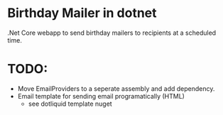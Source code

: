 # Birthday Mailer in dotnet
.Net Core webapp to send birthday mailers to recipients at a scheduled time.

# TODO:
- Move EmailProviders to a seperate assembly and add dependency.
- Email template for sending email programatically (HTML)
  - see dotliquid template nuget
